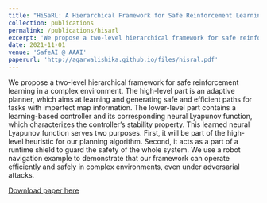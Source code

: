 ```yaml
---
title: "HiSaRL: A Hierarchical Framework for Safe Reinforcement Learning"
collection: publications
permalink: /publications/hisarl
excerpt: 'We propose a two-level hierarchical framework for safe reinforcement learning in a complex environment. The high-level part is an adaptive planner, which aims at learning and generating safe and efficient paths for tasks with imperfect map information. The lower-level part contains a learning-based controller and its corresponding neural Lyapunov function, which characterizes the controller’s stability property. This learned neural Lyapunov function serves two purposes. First, it will be part of the high-level heuristic for our planning algorithm. Second, it acts as a part of a runtime shield to guard the safety of the whole system. We use a robot navigation example to demonstrate that our framework can operate efficiently and safely in complex environments, even under adversarial attacks.'
date: 2021-11-01
venue: 'SafeAI @ AAAI'
paperurl: 'http://agarwalishika.github.io/files/hisral.pdf'
---
```


We propose a two-level hierarchical framework for safe reinforcement learning in a complex environment. The high-level part is an adaptive planner, which aims at learning and generating safe and efficient paths for tasks with imperfect map information. The lower-level part contains a learning-based controller and its corresponding neural Lyapunov function, which characterizes the controller’s stability property. This learned neural Lyapunov function serves two purposes. First, it will be part of the high-level heuristic for our planning algorithm. Second, it acts as a part of a runtime shield to guard the safety of the whole system. We use a robot navigation example to demonstrate that our framework can operate efficiently and safely in complex environments, even under adversarial attacks.

[Download paper here](http://academicpages.github.io/files/hisarl.pdf)
